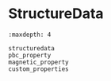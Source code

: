 
# StructureData


```{toctree}    
:maxdepth: 4

structuredata
pbc_property
magnetic_property
custom_properties